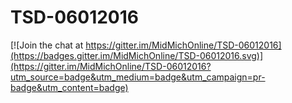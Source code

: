 # TSD-06012016

[![Join the chat at https://gitter.im/MidMichOnline/TSD-06012016](https://badges.gitter.im/MidMichOnline/TSD-06012016.svg)](https://gitter.im/MidMichOnline/TSD-06012016?utm_source=badge&utm_medium=badge&utm_campaign=pr-badge&utm_content=badge)